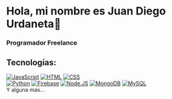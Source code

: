 # Hola, mi nombre es Juan Diego Urdaneta👋
### Programador Freelance

## Tecnologías:
[![JavaScript](https://img.shields.io/badge/Javascript-F7DF1E?style=for-the-badge&logo=javascript&logoColor=white&labelColor=101010)]()
[![HTML](https://img.shields.io/badge/HTML-FA7343?style=for-the-badge&logo=&logoColor=white&labelColor=101010)]()
[![CSS](https://img.shields.io/badge/CSS-1575F9?style=for-the-badge&logo=&logoColor=white&labelColor=101010)]()
</br>
[![Python](https://img.shields.io/badge/Python-yellow?style=for-the-badge&logo=python&logoColor=white&labelColor=101010)]()
[![Firebase](https://img.shields.io/badge/Firebase-FFCA28?style=for-the-badge&logo=firebase&logoColor=white&labelColor=101010)]()
[![Node.JS](https://img.shields.io/badge/Node.JS-339933?style=for-the-badge&logo=node.js&logoColor=white&labelColor=101010)]()
[![MongoDB](https://img.shields.io/badge/MongoDB-47A248?style=for-the-badge&logo=mongodb&logoColor=white&labelColor=101010)]()
[![MySQL](https://img.shields.io/badge/MySQL-4479A1?style=for-the-badge&logo=mysql&logoColor=white&labelColor=101010)]()
</br>
Y alguna más...
